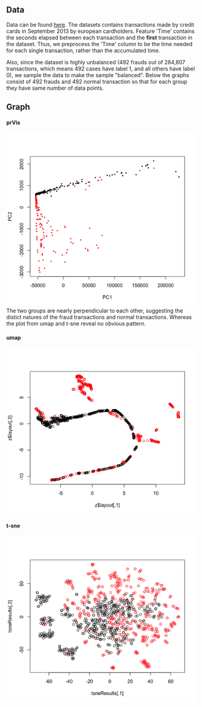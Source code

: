 ## Data
Data can be found [here](https://www.kaggle.com/mlg-ulb/creditcardfraud). The datasets contains transactions made by credit cards in September 2013 by european cardholders. Feature 'Time' contains the seconds elapsed between each transaction and the **first** transaction in the dataset. Thus, we preprocess the 'Time' column to be the time needed for each single transaction, rather than the accumulated time.

Also, since the dataset is highly unbalanced (492 frauds out of 284,807 transactions, which means 492 cases have label 1, and all others have label 0), we sample the data to make the sample "balanced". Below the graphs consist of 492 frauds and 492 normal transaction so that for each group they have same number of data points.


## Graph
#### prVis
![](prVis_creditcard.png)
The two groups are nearly perpendicular to each other, suggesting the distict natures of the fraud transactions and normal transactions. Whereas the plot from umap and t-sne reveal no obvious pattern. 
#### umap
![](UMAP_credit_card_fraus.png)
#### t-sne
![](Tsne_credit_card.png)
